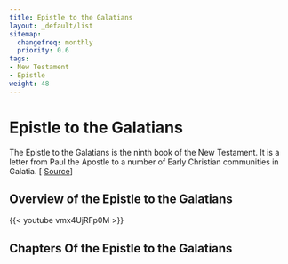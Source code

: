 ```yaml
---
title: Epistle to the Galatians
layout: _default/list
sitemap:
  changefreq: monthly
  priority: 0.6
tags:
- New Testament
- Epistle
weight: 48
---
```

# Epistle to the Galatians

The Epistle to the Galatians is the ninth book of the New Testament. It is a letter from Paul the Apostle to a number of Early Christian communities in Galatia. [ [Source](https://en.wikipedia.org/wiki/Epistle_to_the_Galatians)]

## Overview of the Epistle to the Galatians
{{< youtube vmx4UjRFp0M >}}

## Chapters Of the Epistle to the Galatians